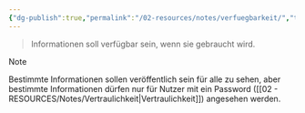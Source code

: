 ```yaml
---
{"dg-publish":true,"permalink":"/02-resources/notes/verfuegbarkeit/","tags":["it-sicherheit"],"noteIcon":"","updated":"2025-09-05T10:12:32.551+02:00"}
---
```


> Informationen soll verfügbar sein, wenn sie gebraucht wird.

>[!note] 
> Bestimmte Informationen sollen veröffentlich sein für alle zu sehen, aber bestimmte Informationen dürfen nur für Nutzer mit ein Password ([[02 - RESOURCES/Notes/Vertraulichkeit\|Vertraulichkeit]]) angesehen werden.